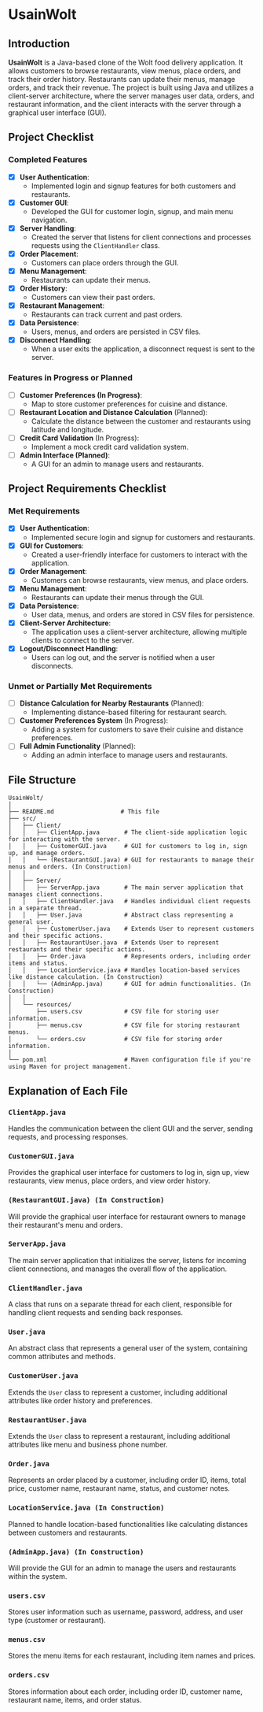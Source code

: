 # UsainWolt

## Introduction
**UsainWolt** is a Java-based clone of the Wolt food delivery application. It allows customers to browse restaurants, view menus, place orders, and track their order history. Restaurants can update their menus, manage orders, and track their revenue. The project is built using Java and utilizes a client-server architecture, where the server manages user data, orders, and restaurant information, and the client interacts with the server through a graphical user interface (GUI).

## Project Checklist

### Completed Features
- [x] **User Authentication**:
    - Implemented login and signup features for both customers and restaurants.
- [x] **Customer GUI**:
    - Developed the GUI for customer login, signup, and main menu navigation.
- [x] **Server Handling**:
    - Created the server that listens for client connections and processes requests using the `ClientHandler` class.
- [x] **Order Placement**:
    - Customers can place orders through the GUI.
- [x] **Menu Management**:
    - Restaurants can update their menus.
- [x] **Order History**:
    - Customers can view their past orders.
- [x] **Restaurant Management**:
    - Restaurants can track current and past orders.
- [x] **Data Persistence**:
    - Users, menus, and orders are persisted in CSV files.
- [x] **Disconnect Handling**:
    - When a user exits the application, a disconnect request is sent to the server.

### Features in Progress or Planned
- [ ] **Customer Preferences (In Progress)**:
    - Map to store customer preferences for cuisine and distance.
- [ ] **Restaurant Location and Distance Calculation** (Planned):
    - Calculate the distance between the customer and restaurants using latitude and longitude.
- [ ] **Credit Card Validation** (In Progress):
    - Implement a mock credit card validation system.
- [ ] **Admin Interface (Planned)**:
    - A GUI for an admin to manage users and restaurants.

## Project Requirements Checklist

### Met Requirements
- [x] **User Authentication**:
    - Implemented secure login and signup for customers and restaurants.
- [x] **GUI for Customers**:
    - Created a user-friendly interface for customers to interact with the application.
- [x] **Order Management**:
    - Customers can browse restaurants, view menus, and place orders.
- [x] **Menu Management**:
    - Restaurants can update their menus through the GUI.
- [x] **Data Persistence**:
    - User data, menus, and orders are stored in CSV files for persistence.
- [x] **Client-Server Architecture**:
    - The application uses a client-server architecture, allowing multiple clients to connect to the server.
- [x] **Logout/Disconnect Handling**:
    - Users can log out, and the server is notified when a user disconnects.

### Unmet or Partially Met Requirements
- [ ] **Distance Calculation for Nearby Restaurants** (Planned):
    - Implementing distance-based filtering for restaurant search.
- [ ] **Customer Preferences System** (In Progress):
    - Adding a system for customers to save their cuisine and distance preferences.
- [ ] **Full Admin Functionality** (Planned):
    - Adding an admin interface to manage users and restaurants.

## File Structure

```plaintext
UsainWolt/
│
├── README.md                   # This file
├── src/
│   ├── Client/
│   │   ├── ClientApp.java       # The client-side application logic for interacting with the server.
│   │   ├── CustomerGUI.java     # GUI for customers to log in, sign up, and manage orders.
│   │   └── (RestaurantGUI.java) # GUI for restaurants to manage their menus and orders. (In Construction)
│   │
│   ├── Server/
│   │   ├── ServerApp.java       # The main server application that manages client connections.
│   │   ├── ClientHandler.java   # Handles individual client requests in a separate thread.
│   │   ├── User.java            # Abstract class representing a general user.
│   │   ├── CustomerUser.java    # Extends User to represent customers and their specific actions.
│   │   ├── RestaurantUser.java  # Extends User to represent restaurants and their specific actions.
│   │   ├── Order.java           # Represents orders, including order items and status.
│   │   ├── LocationService.java # Handles location-based services like distance calculation. (In Construction)
│   │   └── (AdminApp.java)      # GUI for admin functionalities. (In Construction)
│   │
│   └── resources/
│       ├── users.csv            # CSV file for storing user information.
│       ├── menus.csv            # CSV file for storing restaurant menus.
│       └── orders.csv           # CSV file for storing order information.
│
└── pom.xml                      # Maven configuration file if you're using Maven for project management.
```

## Explanation of Each File

### `ClientApp.java`
Handles the communication between the client GUI and the server, sending requests, and processing responses.

### `CustomerGUI.java`
Provides the graphical user interface for customers to log in, sign up, view restaurants, view menus, place orders, and view order history.

### `(RestaurantGUI.java) (In Construction)`
Will provide the graphical user interface for restaurant owners to manage their restaurant's menu and orders.

### `ServerApp.java`
The main server application that initializes the server, listens for incoming client connections, and manages the overall flow of the application.

### `ClientHandler.java`
A class that runs on a separate thread for each client, responsible for handling client requests and sending back responses.

### `User.java`
An abstract class that represents a general user of the system, containing common attributes and methods.

### `CustomerUser.java`
Extends the `User` class to represent a customer, including additional attributes like order history and preferences.

### `RestaurantUser.java`
Extends the `User` class to represent a restaurant, including additional attributes like menu and business phone number.

### `Order.java`
Represents an order placed by a customer, including order ID, items, total price, customer name, restaurant name, status, and customer notes.

### `LocationService.java (In Construction)`
Planned to handle location-based functionalities like calculating distances between customers and restaurants.

### `(AdminApp.java) (In Construction)`
Will provide the GUI for an admin to manage the users and restaurants within the system.

### `users.csv`
Stores user information such as username, password, address, and user type (customer or restaurant).

### `menus.csv`
Stores the menu items for each restaurant, including item names and prices.

### `orders.csv`
Stores information about each order, including order ID, customer name, restaurant name, items, and order status.
